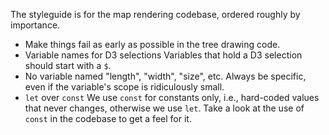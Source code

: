 The styleguide is for the map rendering codebase, ordered roughly by importance.
* Make things fail as early as possible in the tree drawing code.
* Variable names for D3 selections
    Variables that hold a D3 selection should start with a `$`.
* No variable named "length", "width", "size", etc.
    Always be specific, even if the variable's scope is ridiculously small.
* `let` over `const`
  We use `const` for constants only, i.e., hard-coded values that never changes, otherwise we use `let`. Take a look at the use of `const` in the codebase to get a feel for it.

